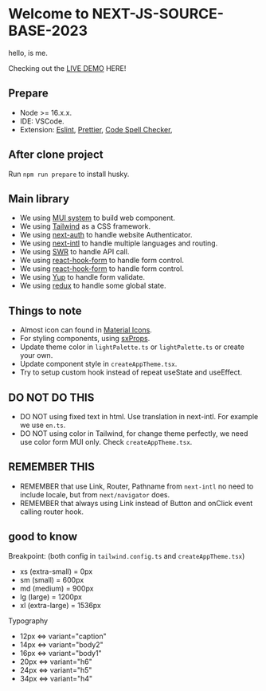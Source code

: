 # Welcome to NEXT-JS-SOURCE-BASE-2023

hello, is me.

Checking out the [LIVE DEMO](https://nextjs-base-2023.vercel.app/) HERE!

## Prepare

- Node >= 16.x.x.
- IDE: VSCode.
- Extension:
  [Eslint](https://marketplace.visualstudio.com/items?itemName=dbaeumer.vscode-eslint),
  [Prettier](https://marketplace.visualstudio.com/items?itemName=esbenp.prettier-vscode),
  [Code Spell Checker](https://marketplace.visualstudio.com/items?itemName=streetsidesoftware.code-spell-checker),

## After clone project

Run `npm run prepare` to install husky.

## Main library

- We using [MUI system](https://mui.com/system/getting-started/) to build web component.
- We using [Tailwind](https://tailwindcss.com/) as a CSS framework.
- We using [next-auth](https://next-auth.js.org/) to handle website Authenticator.
- We using [next-intl](https://next-intl-docs.vercel.app/) to handle multiple languages and routing.
- We using [SWR](https://swr.vercel.app/) to handle API call.
- We using [react-hook-form](https://react-hook-form.com/) to handle form control.
- We using [react-hook-form](https://react-hook-form.com/) to handle form control.
- We using [Yup](https://www.npmjs.com/package/yup) to handle form validate.
- We using [redux](https://redux.js.org/) to handle some global state.

## Things to note

- Almost icon can found in [Material Icons](https://mui.com/material-ui/material-icons/).
- For styling components, using [sxProps](https://mui.com/system/getting-started/the-sx-prop/).
- Update theme color in `lightPalette.ts` or `lightPalette.ts` or create your own.
- Update component style in `createAppTheme.tsx`.
- Try to setup custom hook instead of repeat useState and useEffect.

## DO NOT DO THIS
- DO NOT using fixed text in html. Use translation in next-intl. For example we use `en.ts`.
- DO NOT using color in Tailwind, for change theme perfectly, we need use color form MUI only. Check `createAppTheme.tsx`.

## REMEMBER THIS
- REMEMBER that use Link, Router, Pathname from `next-intl` no need to include locale, but from `next/navigator` does.
- REMEMBER that always using Link instead of Button and onClick event calling router hook.

## good to know

Breakpoint: (both config in `tailwind.config.ts` and `createAppTheme.tsx`)
- xs (extra-small) = 0px
- sm (small) = 600px
- md (medium) = 900px
- lg (large) = 1200px
- xl (extra-large) = 1536px

Typography
- 12px  <=>  variant="caption"
- 14px  <=>  variant="body2"
- 16px  <=>  variant="body1"
- 20px  <=>  variant="h6"
- 24px  <=>  variant="h5"
- 34px  <=>  variant="h4"
